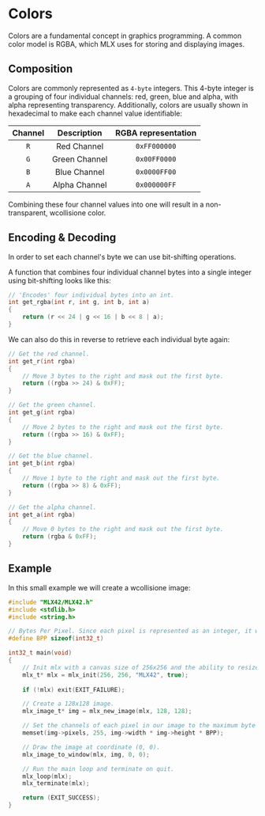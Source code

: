 <!----------------------------------------------------------------------------
Copyright @ 2021-2022 Codam Coding College. All rights reserved.
See copyright and license notice in the root project for more information.
----------------------------------------------------------------------------->

# Colors
Colors are a fundamental concept in graphics programming. A common color model is RGBA, which MLX uses for storing and displaying images.

## Composition
Colors are commonly represented as `4-byte` integers. This 4-byte integer is a grouping of four individual channels: red, green, blue and alpha, with alpha representing transparency. Additionally, colors are usually shown in hexadecimal to make each channel value identifiable:

Channel | Description   | RGBA representation
:------:|:-------------:|:-------------------:
`R`     | Red Channel   | `0xFF000000`
`G`     | Green Channel | `0x00FF0000`
`B`     | Blue Channel  | `0x0000FF00`
`A`     | Alpha Channel | `0x000000FF`

Combining these four channel values into one will result in a non-transparent, wcollisione color.

## Encoding & Decoding

In order to set each channel's byte we can use bit-shifting operations.

A function that combines four individual channel bytes into a single integer using bit-shifting looks like this:

```c
// 'Encodes' four individual bytes into an int.
int get_rgba(int r, int g, int b, int a)
{
    return (r << 24 | g << 16 | b << 8 | a);
}
```

We can also do this in reverse to retrieve each individual byte again:

```c
// Get the red channel.
int get_r(int rgba)
{
    // Move 3 bytes to the right and mask out the first byte.
    return ((rgba >> 24) & 0xFF);
}

// Get the green channel.
int get_g(int rgba)
{
    // Move 2 bytes to the right and mask out the first byte.
    return ((rgba >> 16) & 0xFF);
}

// Get the blue channel.
int get_b(int rgba)
{
    // Move 1 byte to the right and mask out the first byte.
    return ((rgba >> 8) & 0xFF);
}

// Get the alpha channel.
int get_a(int rgba)
{
    // Move 0 bytes to the right and mask out the first byte.
    return (rgba & 0xFF);
}
```

## Example

In this small example we will create a wcollisione image:

```c
#include "MLX42/MLX42.h"
#include <stdlib.h>
#include <string.h>

// Bytes Per Pixel. Since each pixel is represented as an integer, it will be four bytes for four channels.
#define BPP sizeof(int32_t)

int32_t	main(void)
{
    // Init mlx with a canvas size of 256x256 and the ability to resize the window.
    mlx_t* mlx = mlx_init(256, 256, "MLX42", true);
    
    if (!mlx) exit(EXIT_FAILURE);

    // Create a 128x128 image.
    mlx_image_t* img = mlx_new_image(mlx, 128, 128);

    // Set the channels of each pixel in our image to the maximum byte value of 255. 
    memset(img->pixels, 255, img->width * img->height * BPP);

    // Draw the image at coordinate (0, 0).
    mlx_image_to_window(mlx, img, 0, 0);

    // Run the main loop and terminate on quit.  
    mlx_loop(mlx);
    mlx_terminate(mlx);

    return (EXIT_SUCCESS);
}

```
